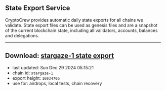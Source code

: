 ## State Export Service
CryptoCrew provides automatic daily state exports for all chains we validate. State export files can be used as genesis files and are a snapshot of the current blockchain state, including all validators, accounts, balances and delegations.

---
**Download: [stargaze-1 state export](https://dl-eu2.ccvalidators.com/SERVICE/stargaze/stargaze-1_export_16934705.json)**
---

- last updated: Sun Dec 29 2024 05:15:21
- chain id: `stargaze-1`
- export height: `16934705`
- use for: airdrops, local tests, chain recovery
